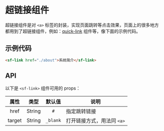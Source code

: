 # 超链接组件
超链接组件是对 `<a>` 标签的封装，实现页面跳转等点击效果，页面上的很多地方都用到了超链接组件，例如：[quick-link](./quick-link.html) 组件等，像下面的示例代码。

## 示例代码

```html
<sf-link href="./about">系统简介</sf-link>
```

## API
以下是 `<sf-link>` 组件可用的 props：

| 属性 | 类型 | 默认值 | 说明 |
| :---: | :---: | :---: | --- |
| href | String | `#` | 指定跳转链接 |
| target | String | `_blank` | 打开链接方式，用法同 `<a>` |

